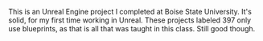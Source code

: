 This is an Unreal Engine project I completed at Boise State University. It's solid, for my first time working in Unreal. These projects labeled 397 only use blueprints, as that is all that was taught in this class. Still good though.
